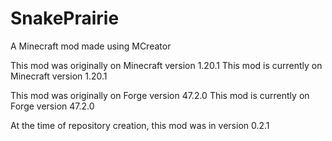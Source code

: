 # SnakePrairie
A Minecraft mod made using MCreator

This mod was originally on Minecraft version 1.20.1
This mod is currently on Minecraft version 1.20.1

This mod was originally on Forge version 47.2.0
This mod is currently on Forge version 47.2.0

At the time of repository creation, this mod was in version 0.2.1

